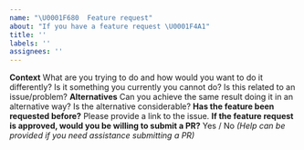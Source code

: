 ```yaml
---
name: "\U0001F680  Feature request"
about: "If you have a feature request \U0001F4A1"
title: ''
labels: ''
assignees: ''
---
```

**Context**
What are you trying to do and how would you want to do it differently? Is it something you currently you cannot do? Is this related to an issue/problem?
**Alternatives**
Can you achieve the same result doing it in an alternative way? Is the alternative considerable?
**Has the feature been requested before?**
Please provide a link to the issue.
**If the feature request is approved, would you be willing to submit a PR?**
Yes / No _(Help can be provided if you need assistance submitting a PR)_
